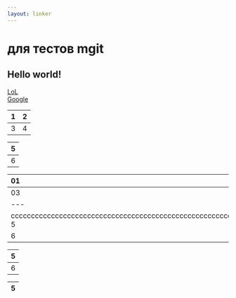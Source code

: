 ```yaml
---
layout: linker
---
```


# для тестов mgit
## Hello world!
[LoL](/)  
[Google](http://google.com)

1 | 2
:---: | :---:
3 | 4

| 5 |
|:-:|
| 6 |

|01|02|
|:-|:-|
|03|0сссссссссссссссссссссссссссссссссссссссссссссссссссссссссссссссссссссссссссссссссссссссссссссссссссс4|
|---|
|  сссссссссссссссссссссссссссссссссссссссссссссссссссссссссссссссссссссссссссссссссссссссссс 5  |
|  6  |

| 5 |
|:-:|
| 6 |

| 5 |
|:-:|

<script async src="https://comments.app/js/widget.js?2" data-comments-app-website="zuRUPyyL" data-limit="5"></script>
